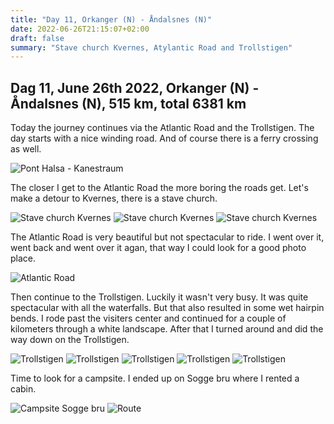```yaml
---
title: "Day 11, Orkanger (N) - Åndalsnes (N)"
date: 2022-06-26T21:15:07+02:00
draft: false
summary: "Stave church Kvernes, Atylantic Road and Trollstigen"
---
```

## Dag 11, June 26th 2022, Orkanger (N) - Åndalsnes (N), 515 km, total 6381 km
Today the journey continues via the Atlantic Road and the Trollstigen. The day starts with a nice winding
road. And of course there is a ferry crossing as well.

![Pont Halsa - Kanestraum](/images/noordkaap2022-06-26-01-halsa-kanestraum-r.jpg "Pont Halsa - Kanestraum")

The closer I get to the Atlantic Road the more boring the roads get. Let's make a detour to Kvernes, there
is a stave church.

![Stave church Kvernes](/images/noordkaap2022-06-26-02-kvernes-r.jpg "Stave church Kvernes")
![Stave church Kvernes](/images/noordkaap2022-06-26-03-kvernes-r.jpg "Stave church Kvernes")
![Stave church Kvernes](/images/noordkaap2022-06-26-04-kvernes-r.jpg "Stave church Kvernes")

The Atlantic Road is very beautiful but not spectacular to ride. I went over it, went back and went over
it agan, that way I could look for a good photo place.

![Atlantic Road](/images/noordkaap2022-06-26-05-atlantic-road-r.jpg "Atlantic Road")

Then continue to the Trollstigen. Luckily it wasn't very busy. It was quite spectacular with all the
waterfalls. But that also resulted in some wet hairpin bends. I rode past the visiters center and
continued for a couple of kilometers through a white landscape. After that I turned around and did
the way down on the Trollstigen.

![Trollstigen](/images/noordkaap2022-06-26-06-trollstigen-r.jpg "Trollstigen")
![Trollstigen](/images/noordkaap2022-06-26-07-trollstigen-r.jpg "Trollstigen")
![Trollstigen](/images/noordkaap2022-06-26-08-trollstigen-r.jpg "Trollstigen")
![Trollstigen](/images/noordkaap2022-06-26-09-trollstigen-r.jpg "Trollstigen")
![Trollstigen](/images/noordkaap2022-06-26-10-trollstigen-r.jpg "Trollstigen")

Time to look for a campsite. I ended up on Sogge bru where I rented a cabin.

![Campsite Sogge bru](/images/noordkaap2022-06-26-11-andalsnes-r.jpg "Campsite Sogge bru")
![Route](/images/kaart-dag-11.jpg "Route")
